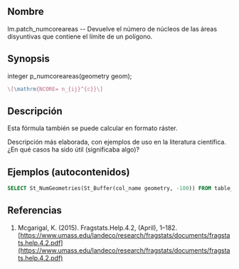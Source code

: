 ## Nombre
lm.patch_numcoreareas --  Devuelve el número de núcleos de las áreas disyuntivas que contiene el límite de un polígono.

## Synopsis

integer p_numcoreareas(geometry geom);

```tex
\[\mathrm{NCORE= n_{ij}^{c}}\]
```

## Descripción

Esta fórmula también se puede calcular en formato ráster.

Descripción más elaborada, con ejemplos de uso en la literatura científica. ¿En qué casos ha sido útil (significaba algo)?


## Ejemplos (autocontenidos)


```sql
SELECT St_NumGeometries(St_Buffer(col_name geometry, -100)) FROM table_name;
```

## Referencias

1. Mcgarigal, K. (2015). Fragstats.Help.4.2, (April), 1–182. [https://www.umass.edu/landeco/research/fragstats/documents/fragstats.help.4.2.pdf](https://www.umass.edu/landeco/research/fragstats/documents/fragstats.help.4.2.pdf)
